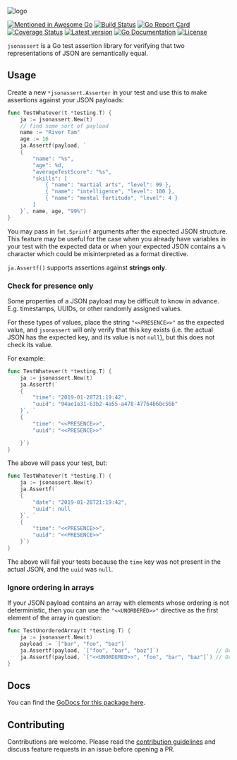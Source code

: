 ![logo](./logo.png)

[![Mentioned in Awesome Go](https://awesome.re/mentioned-badge.svg)](https://github.com/avelino/awesome-go)
[![Build Status](https://github.com/kinbiko/jsonassert/workflows/Go/badge.svg)](https://github.com/kinbiko/jsonassert/actions)
[![Go Report Card](https://goreportcard.com/badge/github.com/kinbiko/jsonassert)](https://goreportcard.com/report/github.com/kinbiko/jsonassert)
[![Coverage Status](https://coveralls.io/repos/github/kinbiko/jsonassert/badge.svg)](https://coveralls.io/github/kinbiko/jsonassert)
[![Latest version](https://img.shields.io/github/tag/kinbiko/jsonassert.svg?label=latest%20version&style=flat)](https://github.com/kinbiko/jsonassert/releases)
[![Go Documentation](http://img.shields.io/badge/godoc-documentation-blue.svg?style=flat)](https://pkg.go.dev/github.com/kinbiko/jsonassert)
[![License](https://img.shields.io/github/license/kinbiko/jsonassert.svg?style=flat)](https://github.com/kinbiko/jsonassert/blob/master/LICENSE)

`jsonassert` is a Go test assertion library for verifying that two representations of JSON are semantically equal.

## Usage

Create a new `*jsonassert.Asserter` in your test and use this to make assertions against your JSON payloads:

```go
func TestWhatever(t *testing.T) {
    ja := jsonassert.New(t)
    // find some sort of payload
    name := "River Tam"
    age := 16
    ja.Assertf(payload, `
    {
        "name": "%s",
        "age": %d,
        "averageTestScore": "%s",
        "skills": [
            { "name": "martial arts", "level": 99 },
            { "name": "intelligence", "level": 100 },
            { "name": "mental fortitude", "level": 4 }
        ]
    }`, name, age, "99%")
}
```

You may pass in `fmt.Sprintf` arguments after the expected JSON structure.
This feature may be useful for the case when you already have variables in your test with the expected data or when your expected JSON contains a `%` character which could be misinterpreted as a format directive.

`ja.Assertf()` supports assertions against **strings only**.

### Check for presence only

Some properties of a JSON payload may be difficult to know in advance.
E.g. timestamps, UUIDs, or other randomly assigned values.

For these types of values, place the string `"<<PRESENCE>>"` as the expected value, and `jsonassert` will only verify that this key exists (i.e. the actual JSON has the expected key, and its value is not `null`), but this does not check its value.

For example:

```go
func TestWhatever(t *testing.T) {
    ja := jsonassert.New(t)
    ja.Assertf(`
    {
        "time": "2019-01-28T21:19:42",
        "uuid": "94ae1a31-63b2-4a55-a478-47764b60c56b"
    }`, `
    {
        "time": "<<PRESENCE>>",
        "uuid": "<<PRESENCE>>"

    }`)
}
```

The above will pass your test, but:

```go
func TestWhatever(t *testing.T) {
    ja := jsonassert.New(t)
    ja.Assertf(`
    {
        "date": "2019-01-28T21:19:42",
        "uuid": null
    }`, `
    {
        "time": "<<PRESENCE>>",
        "uuid": "<<PRESENCE>>"
    }`)
}
```

The above will fail your tests because the `time` key was not present in the actual JSON, and the `uuid` was `null`.

### Ignore ordering in arrays

If your JSON payload contains an array with elements whose ordering is not deterministic, then you can use the `"<<UNORDERED>>"` directive as the first element of the array in question:

```go
func TestUnorderedArray(t *testing.T) {
    ja := jsonassert.New(t)
    payload := `["bar", "foo", "baz"]`
    ja.Assertf(payload, `["foo", "bar", "baz"]`)                  // Order matters, will fail your test.
    ja.Assertf(payload, `["<<UNORDERED>>", "foo", "bar", "baz"]`) // Order agnostic, will pass your test.
}
```

## Docs

You can find the [GoDocs for this package here](https://pkg.go.dev/github.com/kinbiko/jsonassert).

## Contributing

Contributions are welcome. Please read the [contribution guidelines](./.github/CONTRIBUTING.md) and discuss feature requests in an issue before opening a PR.
